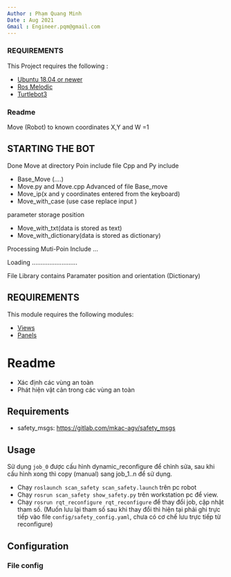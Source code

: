```yaml
---
Author : Phạm Quang Minh 
Date : Aug 2021
Gmail : Engineer.pqm@gmail.com
---
```



### REQUIREMENTS
This Project requires the following :

 * [Ubuntu 18.04 or newer](https://ubuntu.com/download/desktop)
 * [Ros Melodic](http://wiki.ros.org/melodic/Installation/Ubuntu)
 * [Turtlebot3](https://emanual.robotis.com/docs/en/platform/turtlebot3/quick-start/)

### Readme
 Move (Robot) to known coordinates X,Y and W =1 

STARTING THE BOT
----------------



Done Move at directory Poin include file Cpp and Py include 

- Base_Move (....)
- Move.py and Move.cpp Advanced of file Base_move
- Move_ip(x and y coordinates entered from the keyboard)
- Move_with_case (use case replace input )

parameter storage position 

- Move_with_txt(data is stored as text)
- Move_with_dictionary(data is stored as dictionary)


Processing Muti-Poin Include ...


Loading ..........................

File Library contains Paramater position and orientation (Dictionary)


REQUIREMENTS
------------

This module requires the following modules:

 * [Views](https://www.drupal.org/project/views)
 * [Panels](https://www.drupal.org/project/panels)
# Readme

- Xác định các vùng an toàn
- Phát hiện vật cản trong các vùng an toàn

## Requirements

- safety_msgs: <https://gitlab.com/mkac-agv/safety_msgs>

## Usage

Sử dụng `job_0` được cấu hình dynamic_reconfigure để chỉnh sửa, sau khi cấu hình xong thì copy (manual) sang job_1..n để sử dụng.

- Chạy `roslaunch scan_safety scan_safety.launch` trên pc robot
- Chạy `rosrun scan_safety show_safety.py` trên workstation pc để view.
- Chạy `rosrun rqt_reconfigure rqt_reconfigure` để thay đổi job, cập nhật tham số. (Muốn lưu lại tham số sau khi thay đổi thì hiện tại phải ghi trực tiếp vào file `config/safety_config.yaml`, chưa có cơ chế lưu trực tiếp từ reconfigure)

## Configuration

### File config
